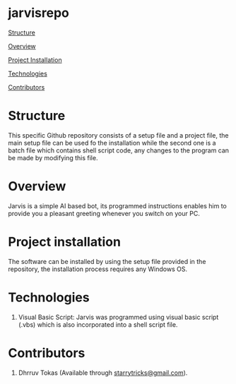 # jarvisrepo
[Structure](#structure)

[Overview](#overview)

[Project Installation](#project-installation)

[Technologies](#technologies)

[Contributors](#contributors)

# Structure

This specific Github repository consists of a setup file and a project file, the main setup file can be used fo the installation while the second one is a batch file which contains shell script code, any changes to the program can be made by modifying this file.

# Overview

Jarvis is a simple AI based bot, its programmed instructions enables him to provide you a pleasant greeting whenever you switch on your PC.

# Project installation

The software can be installed by using the setup file provided in the repository, the installation process requires any Windows OS.

# Technologies

1. Visual Basic Script: Jarvis was programmed using visual basic script (.vbs) which is also incorporated into a shell script file.

# Contributors

1. Dhrruv Tokas (Available through starrytricks@gmail.com).
